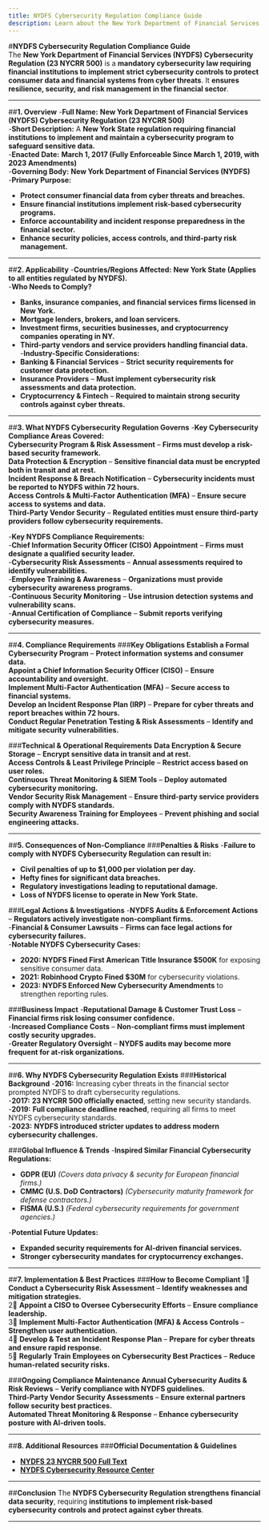 ```yaml
---
title: NYDFS Cybersecurity Regulation Compliance Guide
description: Learn about the New York Department of Financial Services (NYDFS) Cybersecurity Regulation (23 NYCRR 500), its requirements, enforcement, and best practices for financial institutions.
---
```


#**NYDFS Cybersecurity Regulation Compliance Guide**  
The **New York Department of Financial Services (NYDFS) Cybersecurity Regulation (23 NYCRR 500)** is a **mandatory cybersecurity law requiring financial institutions to implement strict cybersecurity controls to protect consumer data and financial systems from cyber threats**. It **ensures resilience, security, and risk management in the financial sector**.

---

##**1. Overview**
-**Full Name:** **New York Department of Financial Services (NYDFS) Cybersecurity Regulation (23 NYCRR 500)**  
-**Short Description:** A **New York State regulation requiring financial institutions to implement and maintain a cybersecurity program to safeguard sensitive data.**  
-**Enacted Date:** **March 1, 2017 (Fully Enforceable Since March 1, 2019, with 2023 Amendments)**  
-**Governing Body:** **New York Department of Financial Services (NYDFS)**  
-**Primary Purpose:**  
  - **Protect consumer financial data from cyber threats and breaches.**  
  - **Ensure financial institutions implement risk-based cybersecurity programs.**  
  - **Enforce accountability and incident response preparedness in the financial sector.**  
  - **Enhance security policies, access controls, and third-party risk management.**  

---

##**2. Applicability**
-**Countries/Regions Affected:** **New York State (Applies to all entities regulated by NYDFS).**  
-**Who Needs to Comply?**  
  - **Banks, insurance companies, and financial services firms licensed in New York.**  
  - **Mortgage lenders, brokers, and loan servicers.**  
  - **Investment firms, securities businesses, and cryptocurrency companies operating in NY.**  
  - **Third-party vendors and service providers handling financial data.**  
-**Industry-Specific Considerations:**  
  - **Banking & Financial Services** – **Strict security requirements for customer data protection.**  
  - **Insurance Providers** – **Must implement cybersecurity risk assessments and data protection.**  
  - **Cryptocurrency & Fintech** – **Required to maintain strong security controls against cyber threats.**  

---

##**3. What NYDFS Cybersecurity Regulation Governs**
-**Key Cybersecurity Compliance Areas Covered:**  
   **Cybersecurity Program & Risk Assessment** – **Firms must develop a risk-based security framework.**  
   **Data Protection & Encryption** – **Sensitive financial data must be encrypted both in transit and at rest.**  
   **Incident Response & Breach Notification** – **Cybersecurity incidents must be reported to NYDFS within 72 hours.**  
   **Access Controls & Multi-Factor Authentication (MFA)** – **Ensure secure access to systems and data.**  
   **Third-Party Vendor Security** – **Regulated entities must ensure third-party providers follow cybersecurity requirements.**  

-**Key NYDFS Compliance Requirements:**  
  -**Chief Information Security Officer (CISO) Appointment** – **Firms must designate a qualified security leader.**  
  -**Cybersecurity Risk Assessments** – **Annual assessments required to identify vulnerabilities.**  
  -**Employee Training & Awareness** – **Organizations must provide cybersecurity awareness programs.**  
  -**Continuous Security Monitoring** – **Use intrusion detection systems and vulnerability scans.**  
  -**Annual Certification of Compliance** – **Submit reports verifying cybersecurity measures.**  

---

##**4. Compliance Requirements**
###**Key Obligations**
 **Establish a Formal Cybersecurity Program** – **Protect information systems and consumer data.**  
 **Appoint a Chief Information Security Officer (CISO)** – **Ensure accountability and oversight.**  
 **Implement Multi-Factor Authentication (MFA)** – **Secure access to financial systems.**  
 **Develop an Incident Response Plan (IRP)** – **Prepare for cyber threats and report breaches within 72 hours.**  
 **Conduct Regular Penetration Testing & Risk Assessments** – **Identify and mitigate security vulnerabilities.**  

###**Technical & Operational Requirements**
 **Data Encryption & Secure Storage** – **Encrypt sensitive data in transit and at rest.**  
 **Access Controls & Least Privilege Principle** – **Restrict access based on user roles.**  
 **Continuous Threat Monitoring & SIEM Tools** – **Deploy automated cybersecurity monitoring.**  
 **Vendor Security Risk Management** – **Ensure third-party service providers comply with NYDFS standards.**  
 **Security Awareness Training for Employees** – **Prevent phishing and social engineering attacks.**  

---

##**5. Consequences of Non-Compliance**
###**Penalties & Risks**
-**Failure to comply with NYDFS Cybersecurity Regulation can result in:**  
  - **Civil penalties of up to $1,000 per violation per day.**  
  - **Hefty fines for significant data breaches.**  
  - **Regulatory investigations leading to reputational damage.**  
  - **Loss of NYDFS license to operate in New York State.**  

###**Legal Actions & Investigations**
-**NYDFS Audits & Enforcement Actions** – **Regulators actively investigate non-compliant firms.**  
-**Financial & Consumer Lawsuits** – **Firms can face legal actions for cybersecurity failures.**  
-**Notable NYDFS Cybersecurity Cases:**  
  - **2020: NYDFS Fined First American Title Insurance $500K** for exposing sensitive consumer data.  
  - **2021: Robinhood Crypto Fined $30M** for cybersecurity violations.  
  - **2023: NYDFS Enforced New Cybersecurity Amendments** to strengthen reporting rules.  

###**Business Impact**
-**Reputational Damage & Customer Trust Loss** – **Financial firms risk losing consumer confidence.**  
-**Increased Compliance Costs** – **Non-compliant firms must implement costly security upgrades.**  
-**Greater Regulatory Oversight** – **NYDFS audits may become more frequent for at-risk organizations.**  

---

##**6. Why NYDFS Cybersecurity Regulation Exists**
###**Historical Background**
-**2016:** Increasing cyber threats in the financial sector prompted NYDFS to draft cybersecurity regulations.  
-**2017:** **23 NYCRR 500 officially enacted**, setting new security standards.  
-**2019:** **Full compliance deadline reached**, requiring all firms to meet NYDFS cybersecurity standards.  
-**2023:** **NYDFS introduced stricter updates to address modern cybersecurity challenges.**  

###**Global Influence & Trends**
-**Inspired Similar Financial Cybersecurity Regulations:**  
  - **GDPR (EU)** *(Covers data privacy & security for European financial firms.)*  
  - **CMMC (U.S. DoD Contractors)** *(Cybersecurity maturity framework for defense contractors.)*  
  - **FISMA (U.S.)** *(Federal cybersecurity requirements for government agencies.)*  

-**Potential Future Updates:**  
  - **Expanded security requirements for AI-driven financial services.**  
  - **Stronger cybersecurity mandates for cryptocurrency exchanges.**  

---

##**7. Implementation & Best Practices**
###**How to Become Compliant**
1⃣ **Conduct a Cybersecurity Risk Assessment** – **Identify weaknesses and mitigation strategies.**  
2⃣ **Appoint a CISO to Oversee Cybersecurity Efforts** – **Ensure compliance leadership.**  
3⃣ **Implement Multi-Factor Authentication (MFA) & Access Controls** – **Strengthen user authentication.**  
4⃣ **Develop & Test an Incident Response Plan** – **Prepare for cyber threats and ensure rapid response.**  
5⃣ **Regularly Train Employees on Cybersecurity Best Practices** – **Reduce human-related security risks.**  

###**Ongoing Compliance Maintenance**
 **Annual Cybersecurity Audits & Risk Reviews** – **Verify compliance with NYDFS guidelines.**  
 **Third-Party Vendor Security Assessments** – **Ensure external partners follow security best practices.**  
 **Automated Threat Monitoring & Response** – **Enhance cybersecurity posture with AI-driven tools.**  

---

##**8. Additional Resources**
###**Official Documentation & Guidelines**
- **[ NYDFS 23 NYCRR 500 Full Text](https://www.dfs.ny.gov/docs/legal/regulations/adoptions/dfsrf500txt.pdf)**  
- **[ NYDFS Cybersecurity Resource Center](https://www.dfs.ny.gov/industry_guidance/cybersecurity)**  

---

##**Conclusion**
The **NYDFS Cybersecurity Regulation strengthens financial data security**, requiring **institutions to implement risk-based cybersecurity controls and protect against cyber threats**.

---
